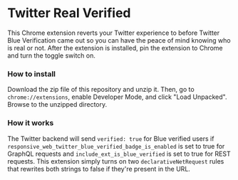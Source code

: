 Twitter Real Verified
=====================
This Chrome extension reverts your Twitter experience to before Twitter Blue Verification came out so you can have the peace of mind knowing who is real or not. After the extension is installed, pin the extension to Chrome and turn the toggle switch on.

### How to install
Download the zip file of this repository and unzip it. Then, go to `chrome://extensions`, enable Developer Mode, and click "Load Unpacked". Browse to the unzipped directory.

### How it works
The Twitter backend will send `verified: true` for Blue verified users if `responsive_web_twitter_blue_verified_badge_is_enabled` is set to true for GraphQL requests and `include_ext_is_blue_verified` is set to true for REST requests. This extension simply turns on two `declarativeNetRequest` rules that rewrites both strings to false if they're present in the URL.
